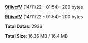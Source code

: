 [**9fiivcfV**](/data/9fiivcfV.txt) (14/11/22 - 01:54)- 200 bytes

[**9fiivcfV**](/data/9fiivcfV.txt) (14/11/22 - 01:54)- 200 bytes

**Total Datas**: 2936

**Total Size**: 16.36 MB / 16.4 MB